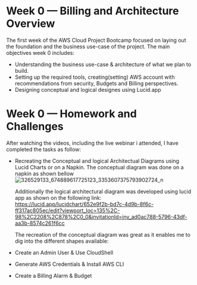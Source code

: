 # Week 0 — Billing and Architecture Overview

The first week of the AWS Cloud Project Bootcamp focused on laying out the foundation and the business use-case of the project. The main objectives week 0 includes: 
- Understanding the business use-case & architecture of what we plan to build. 
- Setting up the required tools, creating(setting) AWS account with recommendations from security, Budgets and Billing perspectives.
- Designing conceptual and logical designes using Lucid.app 

 # Week 0 — Homework and Challenges
 
 After watching the videos, including the live webinar i attended, I have completed the tasks as follow:
 - Recreating the Conceptual and logical Architectual Diagrams using  Lucid Charts or on a Napkin.
   The conceptual diagram was done on a napkin as shown bellow
   ![326529133_674889617725123_3353607375793902724_n](https://user-images.githubusercontent.com/77783631/219497846-3d74db5d-d5f4-4189-bc2c-4e2316adde4a.jpg)

   Additionally the logical architectural diagram was developed using lucid app as shown on the following link:
   https://lucid.app/lucidchart/652e9f2b-bd7c-4d9b-8f6c-ff317ac805ec/edit?viewport_loc=135%2C-98%2C2208%2C878%2C0_0&invitationId=inv_ad0ac788-5796-43df-aa3b-8574c261f6cc
   
   The recreation of the conceptual diagram was great as it enables me to dig into the different shapes available:
   
 - Create an Admin User & Use CloudShell	
 - Generate AWS Credentials & Install AWS CLI
 - Create a Billing Alarm & Budget
